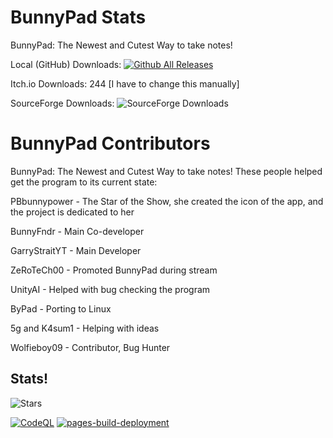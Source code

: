 # BunnyPad Stats
BunnyPad: The Newest and Cutest Way to take notes!

Local (GitHub) Downloads: [![Github All Releases](https://img.shields.io/github/downloads/GSYT-Productions/BunnyPad-SRC/total.svg)]()

Itch.io Downloads: 244 [I have to change this manually]

SourceForge Downloads: ![SourceForge Downloads](https://img.shields.io/sourceforge/dt/bunnypad)
# BunnyPad Contributors
BunnyPad: The Newest and Cutest Way to take notes!
These people helped get the program to its current state:

PBbunnypower - The Star of the Show, she created the icon of the app, and the project is dedicated to her

BunnyFndr - Main Co-developer

GarryStraitYT - Main Developer

ZeRoTeCh00 - Promoted BunnyPad during stream

UnityAI - Helped with bug checking the program

ByPad - Porting to Linux

5g and K4sum1 - Helping with ideas

Wolfieboy09 - Contributor, Bug Hunter

## Stats!
![Stars](https://api.star-history.com/svg?repos=GSYT-Productions/BunnyPad-SRC&type=Date)

[![CodeQL](https://github.com/GSYT-Productions/BunnyPad-SRC/actions/workflows/github-code-scanning/codeql/badge.svg)](https://github.com/GSYT-Productions/BunnyPad-SRC/actions/workflows/github-code-scanning/codeql)
[![pages-build-deployment](https://github.com/GSYT-Productions/BunnyPad-SRC/actions/workflows/pages/pages-build-deployment/badge.svg)](https://github.com/GSYT-Productions/BunnyPad-SRC/actions/workflows/pages/pages-build-deployment)
